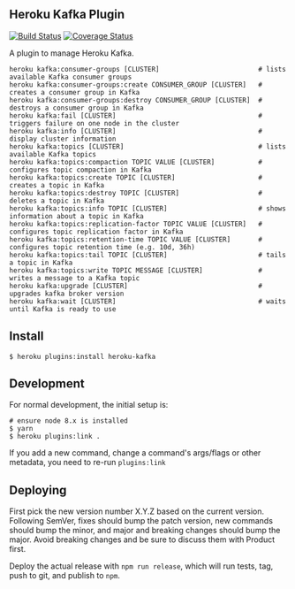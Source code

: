 ## Heroku Kafka Plugin

[![Build Status](https://travis-ci.org/heroku/heroku-kafka-jsplugin.svg?branch=master)](https://travis-ci.org/heroku/heroku-kafka-jsplugin)
[![Coverage Status](https://coveralls.io/repos/github/heroku/heroku-kafka-jsplugin/badge.svg?branch=master)](https://coveralls.io/github/heroku/heroku-kafka-jsplugin?branch=master)

A plugin to manage Heroku Kafka.

```
heroku kafka:consumer-groups [CLUSTER]                         # lists available Kafka consumer groups
heroku kafka:consumer-groups:create CONSUMER_GROUP [CLUSTER]   # creates a consumer group in Kafka
heroku kafka:consumer-groups:destroy CONSUMER_GROUP [CLUSTER]  # destroys a consumer group in Kafka
heroku kafka:fail [CLUSTER]                                    # triggers failure on one node in the cluster
heroku kafka:info [CLUSTER]                                    # display cluster information
heroku kafka:topics [CLUSTER]                                  # lists available Kafka topics
heroku kafka:topics:compaction TOPIC VALUE [CLUSTER]           # configures topic compaction in Kafka
heroku kafka:topics:create TOPIC [CLUSTER]                     # creates a topic in Kafka
heroku kafka:topics:destroy TOPIC [CLUSTER]                    # deletes a topic in Kafka
heroku kafka:topics:info TOPIC [CLUSTER]                       # shows information about a topic in Kafka
heroku kafka:topics:replication-factor TOPIC VALUE [CLUSTER]   # configures topic replication factor in Kafka
heroku kafka:topics:retention-time TOPIC VALUE [CLUSTER]       # configures topic retention time (e.g. 10d, 36h)
heroku kafka:topics:tail TOPIC [CLUSTER]                       # tails a topic in Kafka
heroku kafka:topics:write TOPIC MESSAGE [CLUSTER]              # writes a message to a Kafka topic
heroku kafka:upgrade [CLUSTER]                                 # upgrades kafka broker version
heroku kafka:wait [CLUSTER]                                    # waits until Kafka is ready to use
```

## Install

``` sh-session
$ heroku plugins:install heroku-kafka
```

## Development

For normal development, the initial setup is:
``` sh-session
# ensure node 8.x is installed
$ yarn
$ heroku plugins:link .
```

If you add a new command, change a command's args/flags or other metadata, you need to re-run `plugins:link`


## Deploying

First pick the new version number X.Y.Z based on the current
version. Following SemVer, fixes should bump the patch version, new
commands should bump the minor, and major and breaking changes should
bump the major. Avoid breaking changes and be sure to discuss them
with Product first.

Deploy the actual release with `npm run release`, which will run tests,
tag, push to git, and publish to `npm`.
